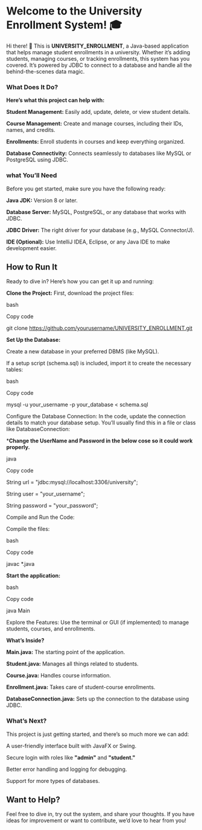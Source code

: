 <h1>Welcome to the University Enrollment System! 🎓</h1>

Hi there! 👋 This is **UNIVERSITY_ENROLLMENT**, a Java-based application that helps manage student enrollments in a university. Whether it’s adding students, managing courses, or tracking enrollments, this system has you covered. It’s powered by JDBC to connect to a database and handle all the behind-the-scenes data magic.

<h3>What Does It Do?</h3>

**Here’s what this project can help with:**

**Student Management:** Easily add, update, delete, or view student details.

**Course Management:** Create and manage courses, including their IDs, names, and credits.

**Enrollments:** Enroll students in courses and keep everything organized.

**Database Connectivity:** Connects seamlessly to databases like MySQL or PostgreSQL using JDBC.

<h3>what You’ll Need</h3>

Before you get started, make sure you have the following ready:

**Java JDK:** Version 8 or later.

**Database Server:** MySQL, PostgreSQL, or any database that works with JDBC.

**JDBC Driver:** The right driver for your database (e.g., MySQL Connector/J).

**IDE (Optional):** Use IntelliJ IDEA, Eclipse, or any Java IDE to make development easier.

<h2>How to Run It</h2>

Ready to dive in? Here’s how you can get it up and running:

**Clone the Project:** First, download the project files:

bash

Copy code

git clone https://github.com/yourusername/UNIVERSITY_ENROLLMENT.git

**Set Up the Database:**

Create a new database in your preferred DBMS (like MySQL).

If a setup script (schema.sql) is included, import it to create the necessary tables:

bash

Copy code

mysql -u your_username -p your_database < schema.sql

Configure the Database Connection: In the code, update the connection details to match your database setup. You’ll usually find this in a file or class like DatabaseConnection:

***Change the UserName and Password in  the below cose so it could work properly.**

java

Copy code

String url = "jdbc:mysql://localhost:3306/university";

String user = "your_username";

String password = "your_password";

Compile and Run the Code:

Compile the files:

bash

Copy code

javac *.java

**Start the application:**

bash

Copy code

java Main

Explore the Features: Use the terminal or GUI (if implemented) to manage students, courses, and enrollments.

**What’s Inside?**

**Main.java:** The starting point of the application.

**Student.java:** Manages all things related to students.

**Course.java:** Handles course information.

**Enrollment.java:** Takes care of student-course enrollments.

**DatabaseConnection.java:** Sets up the connection to the database using JDBC.

<h3>What’s Next?</h3>

This project is just getting started, and there’s so much more we can add:

A user-friendly interface built with JavaFX or Swing.

Secure login with roles like **"admin"** and **"student."**

Better error handling and logging for debugging.

Support for more types of databases.

<h2>Want to Help?</h2>

Feel free to dive in, try out the system, and share your thoughts. If you have ideas for improvement or want to contribute, we’d love to hear from you!
